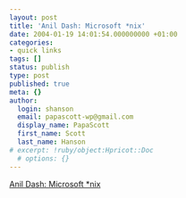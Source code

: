```yaml
---
layout: post
title: 'Anil Dash: Microsoft *nix'
date: 2004-01-19 14:01:54.000000000 +01:00
categories:
- quick links
tags: []
status: publish
type: post
published: true
meta: {}
author:
  login: shanson
  email: papascott-wp@gmail.com
  display_name: PapaScott
  first_name: Scott
  last_name: Hanson
# excerpt: !ruby/object:Hpricot::Doc
  # options: {}
---
```

<p><a title="90% of Darwin, now free for Windows" href="http://www.dashes.com/anil/2004/01/19/microsoft_nix">Anil Dash: Microsoft *nix</a></p>
